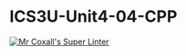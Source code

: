 # ICS3U-Unit4-04-CPP

[![Mr Coxall's Super Linter](https://github.com/Evgeny-Vovk/ICS3U-Unit4-04-CPP/workflows/Mr%20Coxall's%20Super%20Linter/badge.svg)](https://github.com/Evgeny-Vovk/ICS3U-Unit4-04-CPP/actions)
